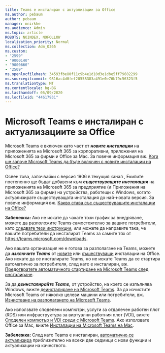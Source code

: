 ```yaml
---
title: Teams е инсталиран с актуализации за Office
ms.author: pebaum
author: pebaum
manager: mnirkhe
ms.audience: Admin
ms.topic: article
ROBOTS: NOINDEX, NOFOLLOW
localization_priority: Normal
ms.collection: Adm_O365
ms.custom:
- "2599"
- "9000140"
- "9000660"
- "2509"
ms.openlocfilehash: 34593fbe80f11c9b4e1d10d3e1dbe5ff79602299
ms.sourcegitcommit: 9816ac4d0fef20558383a491e0e76b79c56323f5
ms.translationtype: MT
ms.contentlocale: bg-BG
ms.lasthandoff: 06/09/2020
ms.locfileid: "44617931"
---
```

# <a name="microsoft-teams-installed-with-office-updates"></a>Microsoft Teams е инсталиран с актуализациите за Office

Microsoft Teams е включен като част от ***новите инсталации*** на приложенията на Microsoft 365 за корпоративни, приложения на Microsoft 365 за фирми и Office за Mac. За повече информация вж. [Кога ще започе Microsoft Teams да бъде включен с новите инсталации на Office?](https://docs.microsoft.com/deployoffice/teams-install#when-will-microsoft-teams-start-being-included-with-new-installations-of-microsoft-365-apps)

Освен това, започвайки с версия 1906 в текущия канал , Екипите постепенно ще бъдат добавени към ***съществуващите инсталации*** на приложенията на Microsoft 365 за предприятие (и Приложения на Microsoft 365 за фирми) на устройства, работещи с Windows, когато актуализирате съществуващата инсталация до най-новата версия. За повече информация вж. [Какво става със съществуващите инсталации на Office?](https://docs.microsoft.com/deployoffice/teams-install#what-about-existing-installations-of-microsoft-365-apps)

**Забележка:** Ако не искате да чакате този график за внедряване, можете да разположите Teams самостоятелно за вашите потребители, като [следвате тези инструкции](https://docs.microsoft.com/MicrosoftTeams/msi-deployment), или можете да направите така, че вашите потребители да инсталират Teams за самите тях от https://teams.microsoft.com/downloads.

Ако вашата организация не е готова за разполагане на Teams, можете да ***изключите Teams*** от [новите](https://docs.microsoft.com/deployoffice/teams-install#how-to-exclude-microsoft-teams-from-new-installations-of-microsoft-365-apps) или [съществуващи](https://docs.microsoft.com/deployoffice/teams-install#use-group-policy-to-control-the-installation-of-microsoft-teams) инсталации на Office. Ако искате да се инсталирате Teams, но не искате Teams да се стартира автоматично за потребителя, след като е инсталиран, вж. [Предотвратете автоматичното стартиране на Microsoft Teams след инсталиране](https://docs.microsoft.com/deployoffice/teams-install#use-group-policy-to-prevent-microsoft-teams-from-starting-automatically-after-installation).

За да ***деинсталирайте Teams,*** от устройство, на което се изпълнява Windows, вижте [деинсталиране на Microsoft Teams](https://support.office.com/article/uninstall-microsoft-teams-3b159754-3c26-4952-abe7-57d27f5f4c81). За да изчистите Microsoft Teams от няколко целеви машини или потребители, вж. [Изчистване на разполагането на Microsoft Teams](https://docs.microsoft.com/microsoftteams/scripts/powershell-script-teams-deployment-clean-up).

Ако използвате споделени компютри, услуги за отдалечен работен плот (RDS) или инфраструктура за виртуални работния плот (VDI), вижте [Споделен компютър и VDI среди с Microsoft Teams](https://docs.microsoft.com/deployoffice/teams-install#shared-computer-and-vdi-environments-with-microsoft-teams). Ако използвате Office за Mac, вижте [Инсталации на Microsoft Teams на Mac](https://docs.microsoft.com/deployoffice/teams-install#microsoft-teams-installations-on-a-mac).

**Забележка:** След като Teams e инсталиран, [автоматично се актуализира](https://docs.microsoft.com/deployoffice/teams-install#feature-and-quality-updates-for-microsoft-teams) приблизително на всеки две седмици с нови функции и актуализации на качеството. 